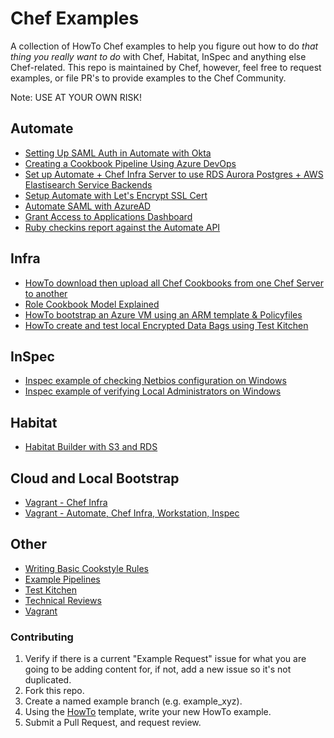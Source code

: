 # Chef Examples

A collection of HowTo Chef examples to help you figure out how to do _that thing you really want to do_ with Chef, Habitat, InSpec and anything else Chef-related. This repo is maintained by Chef, however, feel free to request examples, or file PR's to provide examples to the Chef Community.

Note: USE AT YOUR OWN RISK!

## Automate

- [Setting Up SAML Auth in Automate with Okta](./examples/A2SamlWithOkta.md)
- [Creating a Cookbook Pipeline Using Azure DevOps](./examples/AzureDevOpsCookbookPipeline.md)
- [Set up Automate + Chef Infra Server to use RDS Aurora Postgres + AWS Elastisearch Service Backends](./examples/a2-aws-backends/a2-aws-backends.md)
- [Setup Automate with Let's Encrypt SSL Cert](./examples/A2WithLetsEncryptSSLCert.md)
- [Automate SAML with AzureAD](./examples/A2SamlWithAzureAD.md)
- [Grant Access to Applications Dashboard](./examples/A2GrantAppDashboardAccess.md)
- [Ruby checkins report against the Automate API](./examples/a2-api/README.md)

## Infra

- [HowTo download then upload all Chef Cookbooks from one Chef Server to another](./examples/DownloadUploadCookbooks.md)
- [Role Cookbook Model Explained](./examples/RoleCookbookModel.md)
- [HowTo bootstrap an Azure VM using an ARM template & Policyfiles](./examples/AzureArmChefClientBootstrap/README.md)
- [HowTo create and test local Encrypted Data Bags using Test Kitchen](./examples/ChefTestKitchenEncryptedDataBags.md)

## InSpec

- [Inspec example of checking Netbios configuration on Windows](./examples/InspecNetBiosQuery.md)
- [Inspec example of verifying Local Administrators on Windows](./examples/InSpecVerifyWindowsAdministrators.md)

## Habitat

- [Habitat Builder with S3 and RDS](./examples/HabitatBuilderWithS3RDS.md)

## Cloud and Local Bootstrap

- [Vagrant - Chef Infra](./examples/bootstrapping/vagrant/chef-infra-server/README.md)
- [Vagrant - Automate, Chef Infra, Workstation, Inspec](./examples/bootstrapping/vagrant/onboarding/README.md)

## Other

- [Writing Basic Cookstyle Rules](./examples/WorkstationWriteBasicCookstyle.md)
- [Example Pipelines](./examples/pipelines/PipelineOverview.md)
- [Test Kitchen](./examples/test-kitchen/README.md)
- [Technical Reviews](./technical-reviews/README.md)
- [Vagrant](./examples/vagrant/chef-infra-server/README.md)

### Contributing

1. Verify if there is a current "Example Request" issue for what you are
going to be adding content for, if not, add a new issue so it's not duplicated.
1. Fork this repo.
1. Create a named example branch (e.g. example_xyz).
1. Using the [HowTo](./HowToTemplate.md) template, write your new HowTo example.
1. Submit a Pull Request, and request review.
